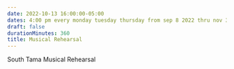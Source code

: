 ```yaml
---
date: 2022-10-13 16:00:00-05:00
dates: 4:00 pm every monday tuesday thursday from sep 8 2022 thru nov 3 2022
draft: false
durationMinutes: 360
title: Musical Rehearsal
---
```


South Tama Musical Rehearsal